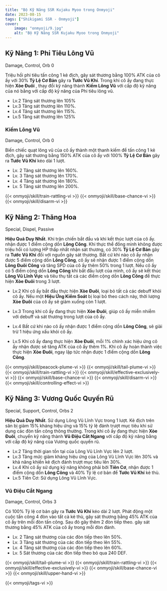 ```yaml
---
title: "Bộ Kỹ Năng SSR Kujaku Myoo trong Onmyoji"
date: 2023-08-15  
tags: ["Shikigami SSR - Onmyoji"]
cover:
    image: "onmyoji/9.jpg" 
    alt: "Bộ Kỹ Năng SSR Kujaku Myoo trong Onmyoji"  
---
```


## Kỹ Năng 1: Phi Tiêu Lông Vũ
Damage, Control, Orb 0

Triệu hồi phi tiêu tấn công 1 kẻ địch, gây sát thương bằng 100% ATK của cô ấy với 30% **Tỷ Lệ Cơ Bản** gây ra **Tước Vũ Khí**. Trong khi cô ấy đang thực hiện **Xòe Đuôi** , thay đổi kỹ năng thành **Kiếm Lông Vũ** với cấp độ kỹ năng của nó bằng với cấp độ kỹ năng của Phi tiêu lông vũ.

- Lv.2 Tăng sát thương lên 105%
- Lv.3 Tăng sát thương lên 110%.
- Lv.4 Tăng sát thương lên 115%.
- Lv.5 Tăng sát thương lên 125%

### Kiếm Lông Vũ
Damage, Control, Orb 0

Biến chiếc quạt lông vũ của cô ấy thành một thanh kiếm để tấn công 1 kẻ địch, gây sát thương bằng 150% ATK của cô ấy với 100% **Tỷ Lệ Cơ Bản** gây ra **Tước Vũ Khí** kéo dài 1 lượt.

- Lv. 2 Tăng sát thương lên 160%.
- Lv. 3 Tăng sát thương lên 170%.
- Lv. 4 Tăng sát thương lên 180%.
- Lv. 5 Tăng sát thương lên 200%.

{{< onmyoji/skill/train-rattling-vi >}}
{{< onmyoji/skill/base-chance-vi >}}
{{< onmyoji/skill/disarm-vi >}}

## Kỹ Năng 2: Thăng Hoa
Special, Dispel, Passive

**Hiệu Quả Duy Nhất**. Khi trận chiến bắt đầu và khi kết thúc lượt của cô ấy. nhận được 1 điểm cộng dồn **Lông Công**. Khi thực thể đồng minh không được triệu hồi có lượng HP thấp nhất nhận sát thương, có 30% **Tỷ Lệ Cơ Bản** gây ra **Tước Vũ Khí** đối với nguồn gây sát thương. Bất cứ khi nào cô ấy nhận được 5 điểm cộng dồn **Lông Công**, cô ấy sẽ nhận được 1 điểm cộng dồn **Lông Đuôi Công** và tăng SPD của cô ấy thêm 50% trong 1 lượt. Nếu cô ấy có 5 điểm cộng dồn **Lông Công** khi bắt đầu lượt của mình, cô ấy sẽ kết thúc **Lông Vũ Lĩnh Vực** và tiêu thụ tất cả các điểm cộng dồn **Lông Công** để thực hiện **Xòe Đuôi** trong 3 lượt.

 
- Lv.2 Khi cô ấy bắt đầu thực hiện **Xòe Đuôi**, loại bỏ tất cả các debuff khỏi cô ấy. Nếu một **Hiệu Ứng Kiểm Soát** bị loại bỏ theo cách này, thời lượng **Xòe Đuôi** của cô ấy sẽ giảm xuống còn 1 lượt.

- Lv.3 Trong khi cô ấy đang thực hiện **Xòe Đuôi**, giúp cô ấy miễn nhiễm với debuff và sát thương trong lượt của cô ấy.
- Lv.4 Bất cứ khi nào cô ấy nhận được 1 điểm cộng dồn **Lông Công**, sẽ giải trừ 1 hiệu ứng xấu khỏi cô ấy.
- Lv.5 Khi cô ấy đang thực hiện **Xòe Đuôi**, mỗi 1% chính xác hiệu ứng cô ấy nhận được sẽ tăng ATK của cô ấy thêm 1%. Khi cô ấy hoàn thành việc thực hiện **Xòe Đuôi**, ngay lập tức nhận được 1 điểm cộng dồn **Lông Công**. 

{{< onmyoji/skill/peacock-plume-vi >}}
{{< onmyoji/skill/tail-plume-vi >}} 
{{< onmyoji/skill/train-rattling-vi >}}
{{< onmyoji/skill/effective-exclusively-vi >}}
{{< onmyoji/skill/base-chance-vi >}}
{{< onmyoji/skill/disarm-vi >}}
{{< onmyoji/skill/controlling-effect-vi >}}

## Kỹ Năng 3: Vương Quốc Quyến Rũ
Special, Support, Control, Orbs 2

**Hiệu Quả Duy Nhất**. Sử dụng Lông Vũ Lĩnh Vực trong 1 lượt. Kẻ địch trên sân bị giảm 15% kháng hiệu ứng và 15% tỷ lệ đánh trượt mục tiêu khi sử dụng các đòn tấn công thông thường. Trong khi cô ấy đang thực hiện **Xòe Đuôi**, chuyển kỹ năng thành **Vũ Điệu Cắt Ngang** với cấp độ kỹ năng bằng với cấp độ kỹ năng của Vương quốc quyến rũ.

- Lv.2 Tăng thời gian tồn tại của Lông Vũ Lĩnh Vực lên 2 lượt.
- Lv.3 Tăng mức giảm kháng hiệu ứng của Lông Vũ Lĩnh Vực lên 30% và khả năng khiến kẻ địch đánh trượt mục tiêu lên 30%.
- Lv.4 Khi cô ấy sử dụng kỹ năng không phải bởi **Tiên Cơ**, nhận được 1 điểm cộng dồn **Lông Công** và 40% Tỷ lệ cơ bản để **Tước Vũ Khí** kẻ thù. 
- Lv.5 Tiên Cơ: Sử dụng Lông Vũ Lĩnh Vực.
 
### Vũ Điệu Cắt Ngang
Damage, Control, Orbs 3

Có 100% Tỷ lệ cơ bản gây ra **Tước Vũ Khí** kéo dài 2 lượt. Phát động một cuộc tấn công 4 đòn vào tất cả kẻ thù, gây sát thương bằng 45% ATK của cô ấy trên mỗi đòn tấn công. Sau đó gây thêm 2 đòn tiếp theo. gây sát thương bằng 45% ATK của cô ấy trong mỗi đòn đánh. 

- Lv. 2 Tăng sát thương của các đòn tiếp theo lên 50%.
- Lv. 3 Tăng sát thương của các đòn tiếp theo lên 55%.
- Lv. 4 Tăng sát thương của các đòn tiếp theo lên 60%.
- Lv. 5 Sát thương của các đòn tiếp theo bỏ qua 240 DEF.

{{< onmyoji/skill/tail-plume-vi >}} 
{{< onmyoji/skill/train-rattling-vi >}}
{{< onmyoji/skill/effective-exclusively-vi >}}
{{< onmyoji/skill/base-chance-vi >}}
{{< onmyoji/skill/upper-hand-vi >}} 

{{< onmyoji/tags-vi >}}